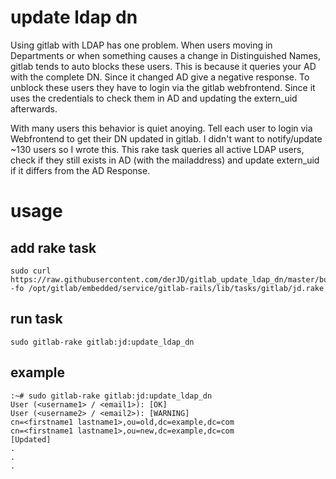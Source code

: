 # update ldap dn
Using gitlab with LDAP has one problem. When users moving in Departments or when something causes a change in Distinguished Names, gitlab tends to auto blocks these users.
This is because it queries your AD with the complete DN. Since it changed AD give a negative response. To unblock these users they have to login via the gitlab webfrontend.
Since it uses the credentials to check them in AD and updating the extern_uid afterwards.

With many users this behavior is quiet anoying. Tell each user to login via Webfrontend to get their DN updated in gitlab. I didn't want to notify/update ~130 users so I wrote this.
This rake task queries all active LDAP users, check if they still exists in AD (with the mailaddress) and update extern_uid if it differs from the AD Response.

# usage
## add rake task
```
sudo curl https://raw.githubusercontent.com/derJD/gitlab_update_ldap_dn/master/bulk_delete.rake -fo /opt/gitlab/embedded/service/gitlab-rails/lib/tasks/gitlab/jd.rake
```

## run task
```
sudo gitlab-rake gitlab:jd:update_ldap_dn
```

## example

```
:~# sudo gitlab-rake gitlab:jd:update_ldap_dn
User (<username1> / <email1>): [OK]
User (<username2> / <email2>): [WARNING]
cn=<firstname1 lastname1>,ou=old,dc=example,dc=com
cn=<firstname1 lastname1>,ou=new,dc=example,dc=com
[Updated]
.
.
.
```
